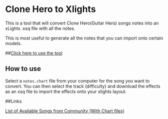 # Clone Hero to Xlights

This is a tool that will convert Clone Hero(Guitar Hero) songs notes into an xLights .xsq file with all the notes.

This is most useful to generate all the notes that you can import onto certain models.

##[Click here to use the tool](https://adamcoulombe.github.io/cloneherotoxlights/)


## How to use

Select a `notes.chart` file from your computer for the song you want to convert. You can then select the track (difficulty) and download the effects as an xsq file to import the effects onto your xlights layout.

##Links

[List of Available Songs from Community (With Chart files)](https://docs.google.com/spreadsheets/d/3B823ukxdVMocowo1s5XnT3tzciOfruhUVePENKc01o/edit#gid=0)
